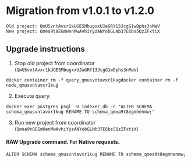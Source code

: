 # Migration from v1.0.1 to v1.2.0
```
Old project: QmUSvntAvxr1kUGESMbugxxUJaGRY13JcgG1wDphs3nMeV
New project: Qmea9t8EGmHenMwAvhiYyzANYobGLNb37E6bs5QzZFxtiX
```


## Upgrade instructions
 1) Stop old project from coordinator (`QmUSvntAvxr1kUGESMbugxxUJaGRY13JcgG1wDphs3nMeV`)

```
docker container rm -f query_qmusvntavxr1kugdocker container rm -f node_qmusvntavxr1kug
```

 2) Execute query.

```
docker exec postgres psql -U indexer_db -c "ALTER SCHEMA schema_qmusvntavxr1kug RENAME TO schema_qmea9t8egmhenmw;"

```

 3) Run new project from coordinator (`Qmea9t8EGmHenMwAvhiYyzANYobGLNb37E6bs5QzZFxtiX`)

#### RAW Upgrade command. For Native requests.
`ALTER SCHEMA schema_qmusvntavxr1kug RENAME TO schema_qmea9t8egmhenmw;`
